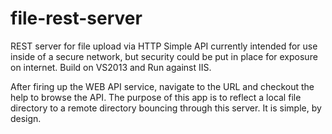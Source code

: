 # file-rest-server
REST server for file upload via HTTP
Simple API currently intended for use inside of a secure network, but security could be put in place for exposure on internet.
Build on VS2013 and Run against IIS.

After firing up the WEB API service, navigate to the URL and checkout the help to browse the API.
The purpose of this app is to reflect a local file directory to a remote directory bouncing through this server.
It is simple, by design.
